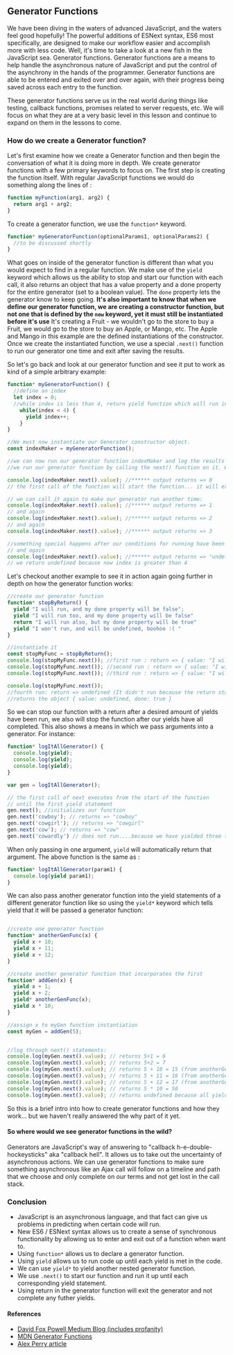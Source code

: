 ## Generator Functions
We have been diving in the waters of advanced JavaScript, and the waters feel good hopefully! The powerful additions of ESNext syntax, ES6 most specifically, are designed to make our workflow easier and accomplish more with less code. Well, it's time to take a look at a new fish in the JavaScript sea. Generator functions. Generator functions are a means to help handle the asynchronous nature of JavaScript and put the control of the asynchrony in the hands of the programmer. Generator functions are able to be entered and exited over and over again, with their progress being saved across each entry to the function.

These generator functions serve us in the real world during things like testing, callback functions, promises related to server requests, etc. We will focus on what they are at a very basic level in this lesson and continue to expand on them in the lessons to come.

### How do we create a Generator function?

Let's first examine how we create a Generator function and then begin the conversation of what it is doing more in depth. We create generator functions with a few primary keywords to focus on. The first step is creating the function itself. With regular JavaScript functions we would do something along the lines of :

```js
function myFunction(arg1, arg2) {
  return arg1 + arg2;
}
```

To create a generator function, we use the `function*` keyword.

```js
function* myGeneratorFunction(optionalParams1, optionalParams2) {
  //to be discussed shortly
}
```

What goes on inside of the generator function is different than what you would expect to find in a regular function. We make use of the `yield` keyword which allows us the ability to stop and start our function with each call, it also returns an object that has a value property and a done property for the entire generator (set to a boolean value). The `done` property lets the generator know to keep going. **It's also important to know that when we define our generator function, we are creating a constructor function, but not one that is defined by the `new` keyword, yet it must still be instantiated before it's use** It's creating a Fruit - we wouldn't go to the store to buy a Fruit, we would go to the store to buy an Apple, or Mango, etc. The Apple and Mango in this example are the defined instantiations of the constructor. Once we create the instantiated function, we use a special `.next()` function to run our generator one time and exit after saving the results.

So let's go back and look at our generator function and see it put to work as kind of a simple arbitrary example:

```js
function* myGeneratorFunction() {
  //define an index
  let index = 0;
  //while index is less than 4, return yield function which will run index++ one time and save the results
    while(index < 4) {
      yield index++;
    }
}

//We must now instantiate our Generator constructor object.
const indexMaker = myGeneratorFunction();

//we can now run our generator function indexMaker and log the results in console.log() statements:
//we run our generator function by calling the next() function on it. We can get value from using ".value"

console.log(indexMaker.next().value); //****** output returns => 0
// the first call of the function will start the function... it will execute from the beginning of the function until the first yield ( basically saying stop here! ) statement, thus the reason why we return 0 first.

// we can call it again to make our generator run another time:
console.log(indexMaker.next().value); //****** output returns => 1
// and again
console.log(indexMaker.next().value); //****** output returns => 2
// and again
console.log(indexMaker.next().value); //****** output returns => 3

//something special happens after our conditions for running have been met, we will now return undefined to stop the loop
// and again
console.log(indexMaker.next().value); //****** output returns => "undefined"
// we return undefined because now index is greater than 4
```

Let's checkout another example to see it in action again going further in depth on how the generator function works:

```js
//create our generator function
function* stopByReturn() {
  yield "I will run, and my done property will be false";
  yield "I will run too, and my done property will be false"
  return "I will run also, but my done property will be true"
  yield "I won't run, and will be undefined, boohoo :( "
}

//instantiate it
const stopMyFunc = stopByReturn();
console.log(stopMyFunc.next()); //first run : return => { value: "I will run, and my done property will be false" , done: false }
console.log(stopMyFunc.next()); //second run : return => { value: "I will run too, and my done property will be false" , done: false }
console.log(stopMyFunc.next()); //third run : return => { value: "I will run also, but my done property will be true", done: true }

console.log(stopMyFunc.next());
//fourth run: return => undefined (It didn't run because the return statement stopped our function)
//returns the object { value: undefined, done: true }
```

So we can stop our function with a return after a desired amount of yields have been run, we also will stop the function after our yields have all completed. This also shows a means in which we pass arguments into a generator. For instance:

```js
function* logItAllGenerator() {
  console.log(yield);
  console.log(yield);
  console.log(yield);
}

var gen = logItAllGenerator();

// the first call of next executes from the start of the function
// until the first yield statement
gen.next(); //initializes our function
gen.next('cowboy'); // returns => "cowboy"
gen.next('cowgirl'); // returns => "cowgirl"
gen.next('cow'); // returns => "cow"
gen.next('cowardly') // does not run....because we have yielded three times already
```
When only passing in one argument, `yield` will automatically return that argument. The above function is the same as :

```js
function* logItAllGenerator(param1) {
  console.log(yield param1);
}
```

We can also pass another generator function into the yield statements of a different generator function like so using the `yield*` keyword which tells yield that it will be passed a generator function:

```js

//create one generator function
function* anotherGenFunc(x) {
  yield x + 10;
  yield x + 11;
  yield x + 12;
}

//create another generator function that incorporates the first
function* addGen(x) {
  yield x + 1;
  yield x + 2;
  yield* anotherGenFunc(x);
  yield x * 10;
}

//assign x to myGen function instantiation
const myGen = addGen(5);


//log through next() statements:
console.log(myGen.next().value); // returns 5+1 = 6
console.log(myGen.next().value); // returns 5+2 = 7
console.log(myGen.next().value); // returns 5 + 10 = 15 (from anotherGenFunc)
console.log(myGen.next().value); // returns 5 + 11 = 16 (from anotherGenFunc)
console.log(myGen.next().value); // returns 5 + 12 = 17 (from anotherGenFunc)
console.log(myGen.next().value); // returns 5 * 10 = 50
console.log(myGen.next().value); // returns undefined because all yields have occured.
```

So this is a brief intro into how to create generator functions and how they work... but we haven't really answered the why part of it yet.

#### So where would we see generator functions in the wild?
Generators are JavaScript's way of answering to "callback h-e-double-hockeysticks" aka "callback hell". It allows us to take out the uncertainty of asynchronous actions. We can use generator functions to make sure something asynchronous like an Ajax call will follow on a timeline and path that we choose and only complete on our terms and not get lost in the call stack.

### Conclusion
* JavaScript is an asynchronous language, and that fact can give us problems in predicting when certain code will run.
* New ES6 / ESNext syntax allows us to create a sense of synchronous functionality by allowing us to enter and exit out of a function when want to.
* Using `function*` allows us to declare a generator function.
* Using `yield` allows us to run code up until each yield is met in the code.
* We can use `yield*` to yield another nested generator function.
* We use `.next()` to start our function and run it up until each corresponding yield statement.
* Using return in the generator function will exit the generator and not complete any futher yields.

#### References
* [David Fox Powell Medium Blog (includes profanity)](https://medium.com/@dtothefp/why-can-t-anyone-write-a-simple-es6-generators-tutorial-ec2bbdf6ff45)
* [MDN Generator Functions](https://developer.mozilla.org/en-US/docs/Web/JavaScript/Reference/Statements/function*)
* [Alex Perry article](https://alexperry.io/javascript/2015/09/17/es6-generators-and-asynchronous-javascript.html)
